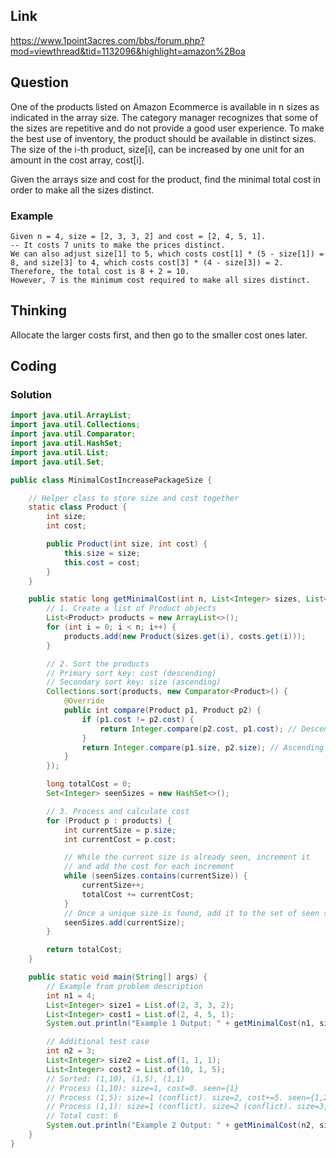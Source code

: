 ## Link
https://www.1point3acres.com/bbs/forum.php?mod=viewthread&tid=1132096&highlight=amazon%2Boa

## Question
One of the products listed on Amazon Ecommerce is available in n sizes as indicated in the array size. The category manager recognizes that some of the sizes are repetitive and do not provide a good user experience. To make the best use of inventory, the product should be available in distinct sizes. The size of the i-th product, size[i], can be increased by one unit for an amount in the cost array, cost[i].  

Given the arrays size and cost for the product, find the minimal total cost in order to make all the sizes distinct.

### Example
```
Given n = 4, size = [2, 3, 3, 2] and cost = [2, 4, 5, 1].
-- It costs 7 units to make the prices distinct.  
We can also adjust size[1] to 5, which costs cost[1] * (5 - size[1]) = 8, and size[3] to 4, which costs cost[3] * (4 - size[3]) = 2. Therefore, the total cost is 8 + 2 = 10.
However, 7 is the minimum cost required to make all sizes distinct.
```

## Thinking
Allocate the larger costs first, and then go to the smaller cost ones later.

## Coding

### Solution
```java
import java.util.ArrayList;
import java.util.Collections;
import java.util.Comparator;
import java.util.HashSet;
import java.util.List;
import java.util.Set;

public class MinimalCostIncreasePackageSize {

    // Helper class to store size and cost together
    static class Product {
        int size;
        int cost;

        public Product(int size, int cost) {
            this.size = size;
            this.cost = cost;
        }
    }

    public static long getMinimalCost(int n, List<Integer> sizes, List<Integer> costs) {
        // 1. Create a list of Product objects
        List<Product> products = new ArrayList<>();
        for (int i = 0; i < n; i++) {
            products.add(new Product(sizes.get(i), costs.get(i)));
        }

        // 2. Sort the products
        // Primary sort key: cost (descending)
        // Secondary sort key: size (ascending)
        Collections.sort(products, new Comparator<Product>() {
            @Override
            public int compare(Product p1, Product p2) {
                if (p1.cost != p2.cost) {
                    return Integer.compare(p2.cost, p1.cost); // Descending cost
                }
                return Integer.compare(p1.size, p2.size); // Ascending size
            }
        });

        long totalCost = 0;
        Set<Integer> seenSizes = new HashSet<>();

        // 3. Process and calculate cost
        for (Product p : products) {
            int currentSize = p.size;
            int currentCost = p.cost;

            // While the current size is already seen, increment it
            // and add the cost for each increment
            while (seenSizes.contains(currentSize)) {
                currentSize++;
                totalCost += currentCost;
            }
            // Once a unique size is found, add it to the set of seen sizes
            seenSizes.add(currentSize);
        }

        return totalCost;
    }

    public static void main(String[] args) {
        // Example from problem description
        int n1 = 4;
        List<Integer> size1 = List.of(2, 3, 3, 2);
        List<Integer> cost1 = List.of(2, 4, 5, 1);
        System.out.println("Example 1 Output: " + getMinimalCost(n1, size1, cost1)); // Expected: 7

        // Additional test case
        int n2 = 3;
        List<Integer> size2 = List.of(1, 1, 1);
        List<Integer> cost2 = List.of(10, 1, 5);
        // Sorted: (1,10), (1,5), (1,1)
        // Process (1,10): size=1, cost=0. seen={1}
        // Process (1,5): size=1 (conflict). size=2, cost+=5. seen={1,2}. total=5
        // Process (1,1): size=1 (conflict). size=2 (conflict). size=3, cost+=1. seen={1,2,3}. total=5+1=6
        // Total cost: 6
        System.out.println("Example 2 Output: " + getMinimalCost(n2, size2, cost2)); // Expected: 6
    }
}

```
